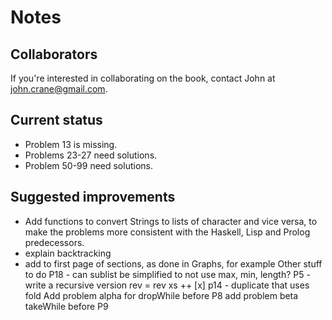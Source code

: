 # Notes 

## Collaborators
If you're interested in collaborating on the book, contact John at john.crane@gmail.com.

## Current status
* Problem 13 is missing.
* Problems 23-27 need solutions. 
* Problem 50-99 need solutions. 

## Suggested improvements
* Add functions to convert Strings to lists of character and vice versa, to make the problems more consistent with the Haskell, Lisp and Prolog predecessors.
* explain backtracking
* add to first page of sections, as done in Graphs, for example
Other stuff to do
P18 - can sublist be simplified to not use max, min, length?
P5 - write a recursive version
 rev = rev xs ++ [x]
p14 - duplicate that uses fold
Add problem alpha for dropWhile before P8
add problem beta takeWhile before P9
